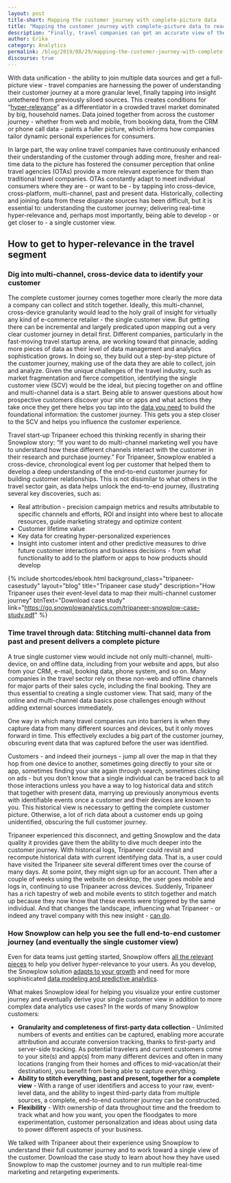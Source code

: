 ```yaml
---
layout: post
title-short: Mapping the customer journey with complete-picture data
title: "Mapping the customer journey with complete-picture data to reach the single customer view"
description: "Finally, travel companies can get an accurate view of the end-to-end customer journey by joining multiple data sources, letting them get closer to the single customer view."
author: Erika
category: Analytics
permalink: /blog/2019/08/29/mapping-the-customer-journey-with-complete-picture-data/
discourse: true
---
```



With data unification - the ability to join multiple data sources and get a full-picture view - travel companies are harnessing the power of understanding their customer journey at a more granular level, finally tapping into insight untethered from previously siloed sources. This creates conditions for “[hyper-relevance](https://www.accenture.com/se-en/insights/travel/hyper-relevance-in-travel)” as a differentiator in a crowded travel market dominated by big, household names. Data joined together from across the customer journey - whether from web and mobile, from booking data, from the CRM or phone call data - paints a fuller picture, which informs how companies tailor dynamic personal experiences for consumers. 

In large part, the way online travel companies have continuously enhanced their understanding of the customer through adding more, fresher and real-time data to the picture has fostered the consumer perception that online travel agencies (OTAs) provide a more relevant experience for them than traditional travel companies. OTAs constantly adapt to meet individual consumers where they are  - or want to be - by tapping into cross-device, cross-platform, multi-channel, past and present data. Historically, collecting and joining data from these disparate sources has been difficult, but it is essential to: understanding the customer journey; delivering real-time hyper-relevance and, perhaps most importantly, being able to develop - or get closer to - a single customer view.


## How to get to hyper-relevance in the travel segment


### Dig into multi-channel, cross-device data to identify your customer

The complete customer journey comes together more clearly the more data a company can collect and stitch together. Ideally, this multi-channel, cross-device granularity would lead to the holy grail of insight for virtually any kind of e-commerce retailer - the single customer view. But getting there can be incremental and largely predicated upon mapping out a very clear customer journey in detail first. Different companies, particularly in the fast-moving travel startup arena, are working toward that pinnacle, adding more pieces of data as their level of data management and analytics sophistication grows. In doing so, they build out a step-by-step picture of the customer journey, making use of the data they are able to collect, join and analyze. Given the unique challenges of the travel industry, such as market fragmentation and fierce competition, identifying the single customer view (SCV) would be the ideal, but piecing together on and offline and multi-channel data is a start. Being able to answer questions about how prospective customers discover your site or apps and what actions they take once they get there helps you tap into the [data you need](https://snowplowanalytics.com/blog/2019/03/06/snowplow-for-retail-part-1-what-data-do-I-track/) to build the foundational information: the customer journey. This gets you a step closer to the SCV and helps you influence the customer experience. 

Travel start-up Tripaneer echoed this thinking recently in sharing their Snowplow story: “If you want to do multi-channel marketing well you have to understand how these different channels interact with the customer in their research and purchase journey.” For Tripaneer, Snowplow enabled a cross-device, chronological event log per customer that helped them to develop a deep understanding of the end-to-end customer journey for building customer relationships. This is not dissimilar to what others in the travel sector gain, as data helps unlock the end-to-end journey, illustrating several key discoveries, such as: 



*   Real attribution - precision campaign metrics and results attributable to specific channels and efforts, ROI and insight into where best to allocate resources, guide marketing strategy and optimize content
*   Customer lifetime value
*   Key data for creating hyper-personalized experiences 
*   Insight into customer intent and other predictive measures to drive future customer interactions and business decisions - from what functionality to add to the platform or apps to how products should develop



 {% include shortcodes/ebook.html background_class="tripaneer-casestudy" layout="blog" title="Tripaneer case study" description="How Tripaneer uses their event-level data to map their multi-channel customer journey" btnText="Download case study" link="https://go.snowplowanalytics.com/tripaneer-snowplow-case-study.pdf" %}





### Time travel through data: Stitching multi-channel data from past and present delivers a complete picture

A true single customer view would include not only multi-channel, multi-device, on and offline data, including from your website and apps, but also from your CRM, e-mail, booking data, phone system, and so on. Many companies in the travel sector rely on these non-web and offline channels for major parts of their sales cycle, including the final booking. They are thus essential to creating a single customer view. That said, many of the online and multi-channel data basics pose challenges enough without adding external sources immediately. 

One way in which many travel companies run into barriers is when they capture data from many different sources and devices, but it only moves forward in time. This effectively excludes a big part of the customer journey, obscuring event data that was captured before the user was identified. 

Customers - and indeed their journeys - jump all over the map in that they hop from one device to another, sometimes going directly to your site or app, sometimes finding your site again through search, sometimes clicking on ads - but you don’t know that a single individual can be traced back to all those interactions unless you have a way to log historical data and stitch that together with present data, marrying up previously anonymous events with identifiable events once a customer and their devices are known to you. This historical view is necessary to getting the complete customer picture. Otherwise, a lot of rich data about a customer ends up going unidentified, obscuring the full customer journey. 

Tripaneer experienced this disconnect, and getting Snowplow and the data quality it provides gave them the ability to dive much deeper into the customer journey. With historical logs, Tripaneer could revisit and recompute historical data with current identifying data. That is, a user could have visited the Tripaneer site several different times over the course of many days. At some point, they might sign up for an account. Then after a couple of weeks using the website on desktop, the user goes mobile and logs in, continuing to use Tripaneer across devices. Suddenly, Tripaneer has a rich tapestry of web and mobile events to stitch together and match up because they now know that these events were triggered by the same individual. And that changes the landscape, influencing what Tripaneer - or indeed any travel company with this new insight - [can do](https://snowplowanalytics.com/blog/2019/03/06/snowplow-for-retail-part-1-how-can-I-use-snowplow/).


### How Snowplow can help you see the full end-to-end customer journey (and eventually the single customer view)

Even for data teams just getting started, Snowplow offers [all the relevant pieces](https://snowplowanalytics.com/blog/2019/03/06/snowplow-for-retail-part-3-what-can-we-do-with-data-when-were-getting-started/) to help you deliver hyper-relevance to your users. As you develop, the Snowplow solution [adapts to your growth](https://snowplowanalytics.com/blog/2019/03/06/snowplow-for-retail-part-4-what-can-we-do-with-data-when-were-growing/) and need for more sophisticated [data modeling and predictive analytics](https://snowplowanalytics.com/blog/2019/03/06/snowplow-for-retail-part-5-what-can-we-do-with-data-when-were-well-established/).

What makes Snowplow ideal for helping you visualize your entire customer journey and eventually derive your single customer view in addition to more complex data analytics use cases? In the words of many Snowplow customers:



*   **Granularity and completeness of first-party data collection** - Unlimited numbers of events and entities can be captured, enabling more accurate attribution and accurate conversion tracking, thanks to first-party and server-side tracking. As potential travelers and current customers come to your site(s) and app(s) from many different devices and often in many locations (ranging from their homes and offices to mid-vacation/at their destination), you benefit from being able to capture everything.
*   **Ability to stitch everything, past and present, together for a complete view** - With a range of user identifiers and access to your raw, event-level data, and the ability to ingest third-party data from multiple sources, a complete, end-to-end customer journey can be constructed.
*   **Flexibility** - With ownership of data throughout time and the freedom to track what and how you want, you open the floodgates to more experimentation, customer personalization and ideas about using data to power different aspects of your business.

 

We talked with Tripaneer about their experience using Snowplow to understand their full customer journey and to work toward a single view of the customer. Download the case study to learn about how they have used Snowplow to map the customer journey and to run multiple real-time marketing and retargeting experiments.